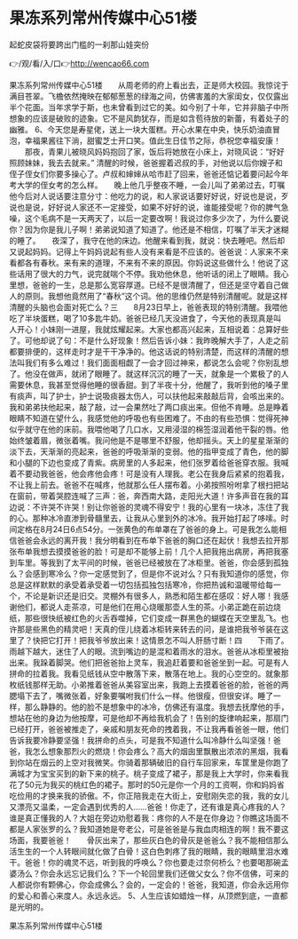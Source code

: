 # 果冻系列常州传媒中心51楼
起蛇皮袋将要跨出门槛的一刹那山娃突份

👉/观/看/入/口👉http://wencao66.com

果冻系列常州传媒中心51楼　　从周老师的府上看出去，正是师大校园。我惊诧于满目苍翠。飞檐依然掩映在郁郁葱葱的绿海之间，仿佛害羞的大家闺女，仅仅露出半个花面。当年求学于斯，也未曾看到过它的美。如今别了十年，它并非脑子中所想象的应该是破败的迹象。它不是风韵犹存，而是如含苞待放的新蕾，有着处子的幽雅。
	6、今天您是寿星佬，送上一块大蛋糕。开心水果在中央，快乐奶油直冒泡，幸福果酱往下淌，甜蜜芝士开口笑。值此生日佳节之际，恭祝您幸福安康！
　　那夜，青果儿被晓风妈妈抱回了家，饭后将她放在小床上，对晓风说：“好好照顾妹妹，我去去就来。”
清醒的时候，爸爸握着迟叔的手，对他说以后你嫂子和侄子侄女们你要多操心了。卢叔和婶婶从哈市赶了回来，爸爸还惦记着要问起今年考大学的侄女考的怎么样。　　晚上他几乎整夜不睡，一会儿叫了弟弟过去，叮嘱他今后对人说话要注意分寸：他吃力的说，和人家说话要好好说，好说也是说，歹说也是说，好好说人家还不一定接受，如果不好好的说，谁能接受呢？你的脾气急噪，这个毛病不是一天两天了，以后一定要改啊！我说过你多少次了，为什么要说你？因为你是我儿子啊！弟弟说知道了知道了。他还是不相信，叮嘱了半天才迷糊的睡了。　　夜深了，我守在他的床边。他醒来看到我，就说：快去睡吧。然后却又说起妈妈。记得上午妈妈说起有些人没有来看是不应该的。爸爸说：人家来不来看都各有春秋。来有来的道理，不来有不来的原因。你妈说这些做什么！他说了这些话用了很大的力气，说完就喘个不停。我劝他休息，他听话的闭上了眼睛。我心里想，爸爸的一生，总是那么宽容厚道。已经不是很清醒了，但还是坚守着自己做人的原则。我想他竟然用了“春秋”这个词。他的思维仍然是特别清醒呢。就是这样清醒的头脑也会面对死亡么？三　　8月23日早上，爸爸表现的特别清醒。我喂他吃了半块蛋糕，喝了10多匙牛奶。爸爸已经几天没进食了，今天他的表现真是叫人开心！小妹刚一进屋，我就炫耀起来。大家也都高兴起来，互相说着：总算好些了。可他却说了句：不是什么好现象！然后告诉小妹：我昨晚解大手了，人走之前都要排便的，这样走时才是干干净净的。他这话说的特别清楚，而这样的清醒的想法叫我们有多么难过！我们面面相觑了一会才回过神来，都说怎么会呢？你别乱想了。他没在做声，就闭了眼睡了。就这样沉沉的睡了一天，就象是一个累极了的人需要休息，我甚至觉得他睡的很香甜。到了半夜十分，他醒了，我听到他的嗓子里有痰声，叫了护士，护士说吸痰器太伤人，可以扶他起来敲敲后背，会咳出来的。我和弟弟扶他起来，敲了敲，过一会果然吐了两口痰出来。但他不肯睡。总是睁着眼睛不知道在望什么，我感觉他的呼吸也有些困难了。不由的有些恐惧：觉得死神似乎就守在他的床前。我喂他喝了几口水，又用浸湿的棉签湿润着他干裂的唇。他始终皱着眉，微张着嘴。我问他是不是哪里不舒服，他却摇头。天上的星星渐渐的淡下去，天渐渐的亮起来，爸爸的呼吸渐渐的变弱。他的指甲变成了青色，他的脚和小腿的下边也变成了青紫。病房里的人多起来，他们张罗着给爸爸穿衣服。我喊着不要动我爸爸，他会疼他会疼！可是没有人理我。老公在我身后紧紧的抱着我，不让我上前去。爸爸不在喊疼，他就那么任人摆布着。小弟按照吩咐拿了根扫把站在窗前，带着哭腔连喊了三声：爸，奔西南大路，走阳光大道！许多声音在我的耳边说：不许哭不许哭！别让你爸爸的灵魂不得安宁！我的心里有一块冰，冻住了我的心。那种冰冷直渗到骨髓里去，让我从心里到外的冰冷。我开始打起了哆嗦。时间定格在8月24日6点54分。一张黄色的布单罩在了爸爸的身上。可是我怎么能相信爸爸会永远的离开我！我分明看到在布单下爸爸的胸口还在起伏！我想去拉开那张布单我想去摸摸爸爸的脸！可是却不能够上前！几个人把我拖出病房，再把我塞到车里。等我到了太平间的时候，爸爸已经被放在了冰柜里。爸爸，你会感到孤独么？会感到寒冷么？你一定感觉到了，但是你不说对么？只有我知道你的感觉，你总是这样默默的承受着承受着一切包括孤独包括寒冷，你把热诚和温暖带给每一个，不论是新识还是旧交。灵棚外有很多人，熟悉和陌生都在感叹：好人哪！我感谢他们，都说人走茶凉，可是他们在用心烧暖那壶人生的茶。小弟正跪在前边烧纸，那些很快纸被红色的火舌吞噬掉，它们变成一群黑色的蝴蝶在天空里乱飞。也许那是些黑色的精灵吧！天真的侄儿绕着冰柜转来转去的问，是谁把我爷爷装在这里了？快把它打开！把我爷爷放出来！这情景怎不叫人肝肠寸断！四　　下雨了。雨越下越大，迷住了人的眼。流到嘴边的是混和着雨水的泪水。爸爸从冰柜里被抬出来。我跺着脚哭。他们把爸爸抬上灵车，我追赶着要和爸爸坐到一起。可是有人拼命的拉着我。我看见纸钱从空中散落下来，散落在地上。我的心空空的。就象那枚纸钱那样无助。小弟推着爸爸从美容室出来，我跑上去摸着爸爸的脸，爸爸的两腮塌下去了，嘴微张着，好象要嘱咐我们什么一样。他很瘦，但很安详。睡了一样，那么静静的。他的脸不是想象中的冰冷，仿佛还有温度。我想去抚摩他的手，想站在他的身边为他按摩，可是他却不再给我机会了！告别的旋律响起来，那扇门已经打开，爸爸被推走了，亲戚和朋友死命的拽着我，不让我再看爸爸一眼，他们告诉我要冷静要坚强！我拼命的点头，可是我不知道什么叫冷静什么叫坚强！爸爸，我怎么想象那烈火的燃烧！你会疼么？高大的烟囱里飘散出浓浓的黑烟，我看到你站在烟云的上空对我微笑。你骑着那辆破旧的自行车回家来，车筐里是你跑了满城才为宝宝买到的新下来的桃子。桃子变成了裙子，那是我上大学时，你来看我花了50元为我买的桃红色的裙子。那时的50元是你一个月的工资啊，你和妈妈省吃俭用的才换来我的骄傲。不，你正陪我走在大街上，安慰刚失恋的我，我的女儿又漂亮又温柔，一定会遇到优秀的人……爸爸！你走了，还有谁是真心疼我的人？谁是真正懂我的人？大姐在旁边劝慰着我：疼你的人不是在你身边？你瞧这场面不都是人家张罗的么？我知道她是夸老公，可是爸爸是与我血肉相连的啊！我不要这场面，我要爸爸！　　骨灰出来了，那些灰白色的骨灰是爸爸么？我不能相信那么活生生的一个人转眼间就化做了白骨！这白色刺疼了我的眼睛，我的眼睛里泪水难干。爸爸！你的魂灵不远，听到我的呼唤么？你也要走过奈何桥么？也要喝那碗孟婆汤么？你会永远忘记我们么？下一个轮回里我们还做父女么？你不信佛，可来的人都说你有颗佛心，你会成佛么？会的，一定会的！爸爸，我知道，你会永远用你的爱心和善心来度人。永远永远。
	5、人生应该如蜡烛一样，从顶燃到底，一直都是光明的。

果冻系列常州传媒中心51楼

